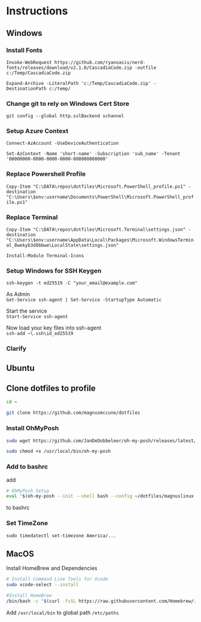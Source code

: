 # Instructions


## Windows
### Install Fonts

`Invoke-WebRequest https://github.com/ryanoasis/nerd-fonts/releases/download/v2.1.0/CascadiaCode.zip -outfile c:/Temp/CascadiaCode.zip`

`Expand-Archive -LiteralPath 'c:/Temp/CascadiaCode.zip' -DestinationPath c:/temp/`

### Change git to rely on Windows Cert Store

`git config --global http.sslBackend schannel`

### Setup Azure Context 

`Connect-AzAccount -UseDeviceAuthentication`

`Set-AzContext -Name 'short-name' -Subscription 'sub_name' -Tenant '00000000-0000-0000-0000-000000000000'`

### Replace Powershell Profile

`Copy-Item "C:\DATA\repos\dotfiles\Microsoft.PowerShell_profile.ps1" -destination "C:\Users\$env:username\Documents\PowerShell\Microsoft.PowerShell_profile.ps1"`

### Replace Terminal

`Copy-Item "C:\DATA\repos\dotfiles\Microsoft.Terminal\settings.json" -destination "C:\Users\$env:username\AppData\Local\Packages\Microsoft.WindowsTerminal_8wekyb3d8bbwe\LocalState\settings.json"`

`Install-Module Terminal-Icons`

### Setup Windows for SSH Keygen

`ssh-keygen -t ed25519 -C "your_email@example.com"`

As Admin  
`Get-Service ssh-agent | Set-Service -StartupType Automatic`

Start the service  
`Start-Service ssh-agent`

Now load your key files into ssh-agent  
`ssh-add ~\.ssh\id_ed25519`

### Clarify

## Ubuntu

## Clone dotfiles to profile

```bash
cd ~

git clone https://github.com/magnusmccune/dotfiles
```

### Install OhMyPosh

```bash
sudo wget https://github.com/JanDeDobbeleer/oh-my-posh/releases/latest/download/posh-linux-amd64 -O /usr/local/bin/oh-my-posh

sudo chmod +x /usr/local/bin/oh-my-posh
```

### Add to bashrc

add  

```bash
# OhMyPosh Setup
eval "$(oh-my-posh --init --shell bash --config ~/dotfiles/magnuslinux.profile.omp.json)"
```

 to bashrc  

### Set TimeZone

 `sudo timedatectl set-timezone America/...`

## MacOS

Install HomeBrew and Dependencies
```bash
# Install Command Line Tools for Xcode
sudo xcode-select --install

#Install HomeBrew
/bin/bash -c "$(curl -fsSL https://raw.githubusercontent.com/Homebrew/install/HEAD/install.sh)"
```

Add `/usr/local/bin` to global path `/etc/paths`